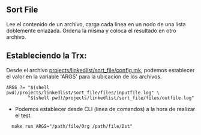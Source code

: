 ## Sort File
Lee el contenido de un archivo, carga cada linea en un nodo de una lista doblemente enlazada. Ordena la misma y coloca el resultado en otro archivo.

## Estableciendo la Trx:
Desde el archivo [projects/linkedlist/sort_file/config.mk](./config.mk), podemos establecer el valor en la variable 'ARGS' para la ubicacion de los archivos.
~~~
ARGS ?= "$(shell pwd)/projects/linkedlist/sort_file/files/inputfile.log" \
        "$(shell pwd)/projects/linkedlist/sort_file/files/outfile.log"
~~~

* Podemos establecer desde CLI (linea de comandos) a la hora de realizar el test.
~~~
  make run ARGS="/path/file/Org /path/file/Dst"
~~~
